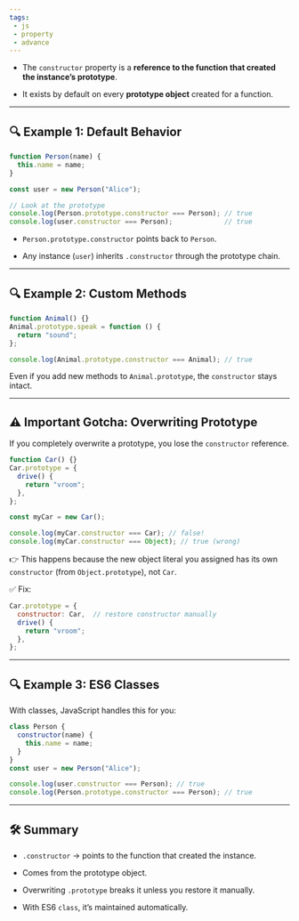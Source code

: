 ```yaml
---
tags: 
 - js
 - property
 - advance
---
```



- The `constructor` property is a **reference to the function that created the instance’s prototype**.
    
- It exists by default on every **prototype object** created for a function.
    

---

## 🔍 Example 1: Default Behavior

```js
function Person(name) {
  this.name = name;
}

const user = new Person("Alice");

// Look at the prototype
console.log(Person.prototype.constructor === Person); // true
console.log(user.constructor === Person);             // true
```

- `Person.prototype.constructor` points back to `Person`.
    
- Any instance (`user`) inherits `.constructor` through the prototype chain.
    

---

## 🔍 Example 2: Custom Methods

```js
function Animal() {}
Animal.prototype.speak = function () {
  return "sound";
};

console.log(Animal.prototype.constructor === Animal); // true
```

Even if you add new methods to `Animal.prototype`, the `constructor` stays intact.

---

## ⚠️ Important Gotcha: Overwriting Prototype

If you completely overwrite a prototype, you lose the `constructor` reference.

```js
function Car() {}
Car.prototype = {
  drive() {
    return "vroom";
  },
};

const myCar = new Car();

console.log(myCar.constructor === Car); // false!
console.log(myCar.constructor === Object); // true (wrong)
```

👉 This happens because the new object literal you assigned has its own `constructor` (from `Object.prototype`), not `Car`.

✅ Fix:

```js
Car.prototype = {
  constructor: Car,  // restore constructor manually
  drive() {
    return "vroom";
  },
};
```

---

## 🔍 Example 3: ES6 Classes

With classes, JavaScript handles this for you:

```js
class Person {
  constructor(name) {
    this.name = name;
  }
}
const user = new Person("Alice");

console.log(user.constructor === Person); // true
console.log(Person.prototype.constructor === Person); // true
```

---

## 🛠️ Summary

- `.constructor` → points to the function that created the instance.
    
- Comes from the prototype object.
    
- Overwriting `.prototype` breaks it unless you restore it manually.
    
- With ES6 `class`, it’s maintained automatically.
    